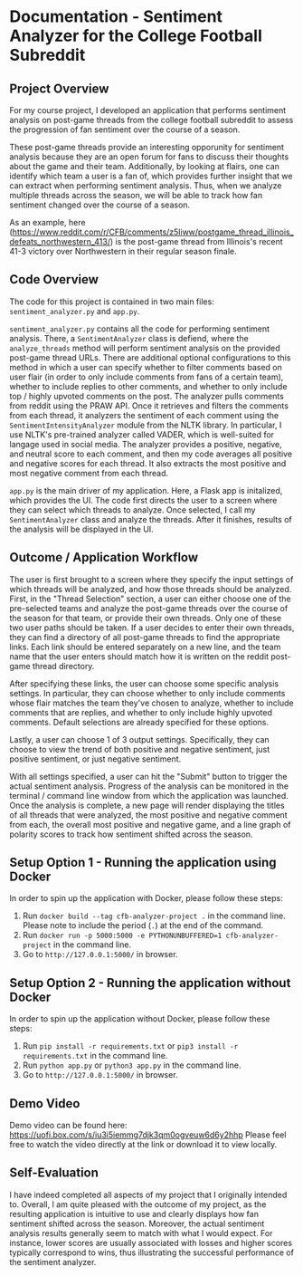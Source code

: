 # Documentation - Sentiment Analyzer for the College Football Subreddit

## Project Overview
For my course project, I developed an application that performs sentiment analysis on post-game threads from the college football subreddit to assess the progression of fan sentiment over the course of a season.

These post-game threads provide an interesting opporunity for sentiment analysis because they are an open forum for fans to discuss their thoughts about the game and their team. Additionally, by looking at flairs, one can identify which team a user is a fan of, which provides further insight that we can extract when performing sentiment analysis. Thus, when we analyze multiple threads across the season, we will be able to track how fan sentiment changed over the course of a season.

As an example, here (https://www.reddit.com/r/CFB/comments/z5liww/postgame_thread_illinois_defeats_northwestern_413/) is the post-game thread from Illinois's recent 41-3 victory over Northwestern in their regular season finale.

## Code Overview
The code for this project is contained in two main files: `sentiment_analyzer.py` and `app.py`.

`sentiment_analyzer.py` contains all the code for performing sentiment analysis. There, a `SentimentAnalyzer` class is defiend, where the `analyze_threads` method will perform sentiment analysis on the provided post-game thread URLs. There are additional optional configurations to this method in which a user can specify whether to filter comments based on user flair (in order to only include comments from fans of a certain team), whether to include replies to other comments, and whether to only include top / highly upvoted comments on the post. The analyzer pulls comments from reddit using the PRAW API. Once it retrieves and filters the comments from each thread, it analyzers the sentiment of each comment using the `SentimentIntensityAnalyzer` module from the NLTK library. In particular, I use NLTK's pre-trained analyzer called VADER, which is well-suited for langage used in social media. The analyzer provides a positive, negative, and neutral score to each comment, and then my code averages all positive and negative scores for each thread. It also extracts the most positive and most negative comment from each thread. 

`app.py` is the main driver of my application. Here, a Flask app is initalized, which provides the UI. The code first directs the user to a screen where they can select which threads to analyze. Once selected, I call my `SentimentAnalyzer` class and analyze the threads. After it finishes, results of the analysis will be displayed in the UI.

## Outcome / Application Workflow
The user is first brought to a screen where they specify the input settings of which threads will be analyzed, and how those threads should be analyzed. First, in the "Thread Selection" section, a user can either choose one of the pre-selected teams and analyze the post-game threads over the course of the season for that team, or provide their own threads. Only one of these two user paths should be taken. If a user decides to enter their own threads, they can find a directory of all post-game threads to find the appropriate links. Each link should be entered separately on a new line, and the team name that the user enters should match how it is written on the reddit post-game thread directory.

After specifying these links, the user can choose some specific analysis settings. In particular, they can choose whether to only include comments whose flair matches the team they've chosen to analyze, whether to include comments that are replies, and whether to only include highly upvoted comments. Default selections are already specified for these options. 

Lastly, a user can choose 1 of 3 output settings. Specifically, they can choose to view the trend of both positive and negative sentiment, just positive sentiment, or just negative sentiment. 

With all settings specified, a user can hit the "Submit" button to trigger the actual sentiment analysis. Progress of the analysis can be monitored in the terminal / command line window from which the application was launched. Once the analysis is complete, a new page will render displaying the titles of all threads that were analyzed, the most positive and negative comment from each, the overall most positive and negative game, and a line graph of polarity scores to track how sentiment shifted across the season.


## Setup Option 1 - Running the application using Docker
In order to spin up the application with Docker, please follow these steps:
1. Run `docker build --tag cfb-analyzer-project .` in the command line. Please note to include the period (`.`) at the end of the command.
2. Run `docker run -p 5000:5000 -e PYTHONUNBUFFERED=1 cfb-analyzer-project` in the command line.
3. Go to `http://127.0.0.1:5000/` in browser.

## Setup Option 2 - Running the application without Docker
In order to spin up the application without Docker, please follow these steps:
1. Run `pip install -r requirements.txt` or `pip3 install -r requirements.txt` in the command line.
2. Run `python app.py` or `python3 app.py` in the command line.
3. Go to `http://127.0.0.1:5000/` in browser.

## Demo Video
Demo video can be found here: https://uofi.box.com/s/iu3i5iemmg7djk3qm0ogveuw6d6y2hhp
Please feel free to watch the video directly at the link or download it to view locally.

## Self-Evaluation
I have indeed completed all aspects of my project that I originally intended to. Overall, I am quite pleased with the outcome of my project, as the resulting application is intuitive to use and clearly displays how fan sentiment shifted across the season. Moreover, the actual sentiment analysis results generally seem to match with what I would expect. For instance, lower scores are usually associated with losses and higher scores typically correspond to wins, thus illustrating the successful performance of the sentiment analyzer.